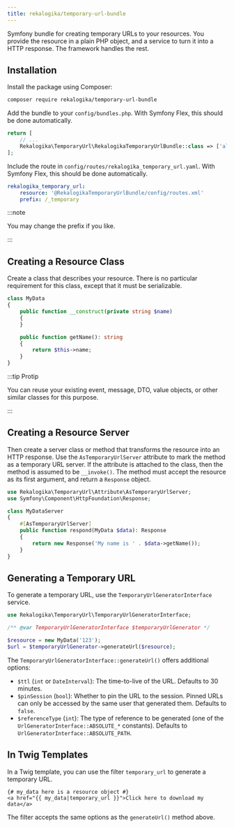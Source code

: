 ```yaml
---
title: rekalogika/temporary-url-bundle
---
```


Symfony bundle for creating temporary URLs to your resources. You provide the
resource in a plain PHP object, and a service to turn it into a HTTP response.
The framework handles the rest.

## Installation

Install the package using Composer:

```bash
composer require rekalogika/temporary-url-bundle
```

Add the bundle to your `config/bundles.php`. With Symfony Flex, this should be
done automatically.

```php title=config/bundles.php
return [
    // ...
    Rekalogika\TemporaryUrl\RekalogikaTemporaryUrlBundle::class => ['all' => true],
];
```

Include the route in `config/routes/rekalogika_temporary_url.yaml`. With Symfony
Flex, this should be done automatically.

```yaml title=config/routes/rekalogika_temporary_url.yaml
rekalogika_temporary_url:
    resource: '@RekalogikaTemporaryUrlBundle/config/routes.xml'
    prefix: /_temporary
```

:::note

You may change the prefix if you like.

:::

## Creating a Resource Class

Create a class that describes your resource. There is no particular requirement
for this class, except that it must be serializable.

```php
class MyData
{
    public function __construct(private string $name)
    {
    }

    public function getName(): string
    {
        return $this->name;
    }
}
```

:::tip Protip

You can reuse your existing event, message, DTO, value objects, or
other similar classes for this purpose.

:::

## Creating a Resource Server

Then create a server class or method that transforms the resource into an HTTP
response. Use the `AsTemporaryUrlServer` attribute to mark the method as a
temporary URL server. If the attribute is attached to the class, then the method
is assumed to be `__invoke()`. The method must accept the resource as its first
argument, and return a `Response` object.

```php
use Rekalogika\TemporaryUrl\Attribute\AsTemporaryUrlServer;
use Symfony\Component\HttpFoundation\Response;

class MyDataServer
{
    #[AsTemporaryUrlServer]
    public function respond(MyData $data): Response
    {
        return new Response('My name is ' . $data->getName());
    }
}
```

## Generating a Temporary URL

To generate a temporary URL, use the `TemporaryUrlGeneratorInterface` service.

```php
use Rekalogika\TemporaryUrl\TemporaryUrlGeneratorInterface;

/** @var TemporaryUrlGeneratorInterface $temporaryUrlGenerator */

$resource = new MyData('123');
$url = $temporaryUrlGenerator->generateUrl($resource);
```

The `TemporaryUrlGeneratorInterface::generateUrl()` offers additional options:

* `$ttl` (`int` or `DateInterval`): The time-to-live of the URL. Defaults to 30
  minutes.
* `$pinSession` (`bool`): Whether to pin the URL to the session. Pinned URLs can
  only be accessed by the same user that generated them. Defaults to `false`.
* `$referenceType`  (`int`): The type of reference to be generated (one of the
  `UrlGeneratorInterface::ABSOLUTE_*` constants). Defaults to
  `UrlGeneratorInterface::ABSOLUTE_PATH`.

## In Twig Templates

In a Twig template, you can use the filter `temporary_url` to generate a
temporary URL.

```twig
{# my_data here is a resource object #}
<a href="{{ my_data|temporary_url }}">Click here to download my data</a>
```

The filter accepts the same options as the `generateUrl()` method above.